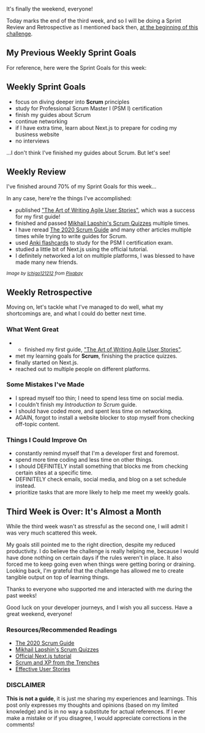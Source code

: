 It's finally the weekend, everyone!

Today marks the end of the third week, and so I will be doing a Sprint Review and Retrospective as I mentioned back then, [at the beginning of this challenge](https://dev.to/rammina/100-days-of-code-and-scrum-a-new-challenge-24lp).

## My Previous Weekly Sprint Goals

For reference, here were the Sprint Goals for this week:

## Weekly Sprint Goals

- focus on diving deeper into **Scrum** principles
- study for Professional Scrum Master I (PSM I) certification
- finish my guides about Scrum
- continue networking
- if I have extra time, learn about Next.js to prepare for coding my business website
- no interviews

...I don't think I've finished my guides about Scrum. But let's see!

## Weekly Review

I've finished around 70% of my Sprint Goals for this week...

In any case, here're the things I've accomplished:

- published ["The Art of Writing Agile User Stories"](https://dev.to/rammina/the-art-of-writing-agile-user-stories-17o9), which was a success for my first guide!
- finished and passed [Mikhail Lapshin's Scrum Quizzes](https://mlapshin.com/index.php/scrum-quizzes/) multiple times.
- I have reread [The 2020 Scrum Guide](https://scrumguides.org/scrum-guide.html) and many other articles multiple times while trying to write guides for Scrum.
- used [Anki flashcards](https://apps.ankiweb.net/) to study for the PSM I certification exam.
- studied a little bit of Next.js using the official tutorial.
- I definitely networked a lot on multiple platforms, I was blessed to have made many new friends.

<small><cite>Image by <a href="https://pixabay.com/users/ichigo121212-11728/?utm_source=link-attribution&amp;utm_medium=referral&amp;utm_campaign=image&amp;utm_content=203465">Ichigo121212</a> from <a href="https://pixabay.com/?utm_source=link-attribution&amp;utm_medium=referral&amp;utm_campaign=image&amp;utm_content=203465">Pixabay</a></cite></small>

## Weekly Retrospective

Moving on, let's tackle what I've managed to do well, what my shortcomings are, and what I could do better next time.

### What Went Great

- - finished my first guide, ["The Art of Writing Agile User Stories"](https://dev.to/rammina/the-art-of-writing-agile-user-stories-17o9).
- met my learning goals for **Scrum**, finishing the practice quizzes.
- finally started on Next.js.
- reached out to multiple people on different platforms.

### Some Mistakes I've Made

- I spread myself too thin; I need to spend less time on social media.
- I couldn't finish my _Introduction to Scrum_ guide.
- I should have coded more, and spent less time on networking.
- AGAIN, forgot to install a website blocker to stop myself from checking off-topic content.

### Things I Could Improve On

- constantly remind myself that I'm a developer first and foremost.
- spend more time coding and less time on other things.
- I should DEFINITELY install something that blocks me from checking certain sites at a specific time.
- DEFINITELY check emails, social media, and blog on a set schedule instead.
- prioritize tasks that are more likely to help me meet my weekly goals.

## Third Week is Over: It's Almost a Month

While the third week wasn't as stressful as the second one, I will admit I was very much scattered this week.

My goals still pointed me to the right direction, despite my reduced productivity. I do believe the challenge is really helping me, because I would have done nothing on certain days if the rules weren't in place. It also forced me to keep going even when things were getting boring or draining. Looking back, I'm grateful that the challenge has allowed me to create tangible output on top of learning things.

Thanks to everyone who supported me and interacted with me during the past weeks!

Good luck on your developer journeys, and I wish you all success. Have a great weekend, everyone!

### Resources/Recommended Readings

- [The 2020 Scrum Guide](https://scrumguides.org/scrum-guide.html)
- [Mikhail Lapshin's Scrum Quizzes](https://mlapshin.com/index.php/scrum-quizzes/)
- [Official Next.js tutorial](https://nextjs.org/learn/basics/create-nextjs-app?utm_source=next-site&utm_medium=nav-cta&utm_campaign=next-website)
- [Scrum and XP from the Trenches](https://www.infoq.com/minibooks/scrum-xp-from-the-trenches-2/)
- [Effective User Stories](https://www.visual-paradigm.com/scrum/3c-and-invest-guide/)

### DISCLAIMER

**This is not a guide**, it is just me sharing my experiences and learnings. This post only expresses my thoughts and opinions (based on my limited knowledge) and is in no way a substitute for actual references. If I ever make a mistake or if you disagree, I would appreciate corrections in the comments!
